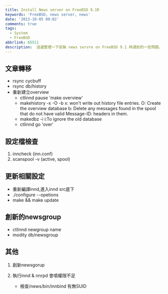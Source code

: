 ```yaml
---
title: Install News server on FreeBSD 9.1R
keywords: 'FreeBSD, news server, news'
date: '2013-10-05 09:02'
comments: true
tags:
  - System
  - FreeBSD
abbrlink: 65511
description:  這邊整理一下安裝 news servre on FreeBSD 9.1 時遇到的一些問題，並且筆記一些操作
---
```


## 文章轉移

- rsync cycbuff
- rsync db/history
- 重新建立overview
	- ctlinnd pause 'make overview'
	- makehistory -x -O -b
  	 x: won't write out history file entries.
     O: Create the overview database
     b: Delete any messages found in the spool that do not have valid Message-ID: headers in them.
   - makedbz -i
     i:To ignore the old database
  - ctlinnd go 'over'

## 設定檔檢查

1. inncheck  (inn.conf)
2. scanspool -v (active, spool)

## 更新相關設定

- 重新編譯innd,進入innd src底下
- ./configure --opetions
- make && make update

## 創新的newsgroup

- ctlinnd newgroup name
- modity db/newsgroup


## 其他

1. 創新newsgorup


1. 執行innd & nnrpd 會噴權限不足
	 - 檢查/news/bin/innbind 有無SUID
